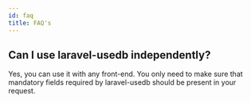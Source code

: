 ```yaml
---
id: faq
title: FAQ's
---
```


## Can I use laravel-usedb independently?

Yes, you can use it with any front-end. You only need to make sure that mandatory fields required by laravel-usedb should be present in your request.
